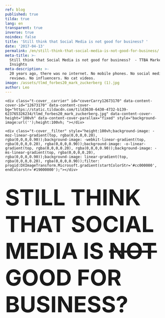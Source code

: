 ```yaml
---
ref: blog
published: true
tilda: true
lang: en
transparent: true
inverse: true
noindex: false
title: 'Still think that Social Media is not good for business? '
date: '2017-04-13'
permalink: /en/still-think-that-social-media-is-not-good-for-business/
meta-title: >-
  Still think that Social Media is not good for business?  - TTBA Marketing
  Insights
meta-description: >-
  20 years ago, there was no internet. No mobile phones. No social media. No bad
  reviews. No influencers. No cat videos.
image: /assets/tlmd_forbes20_mark_zuckerberg (1).jpg
author: Leo
---
```

<!--allrecords-->
<div id="allrecords" class="t-records" data-hook="blocks-collection-content-node" data-tilda-project-id="56887" data-tilda-page-id="504137" data-tilda-formskey="3456bc1d42b6e0b4ba4a29862ed779d7">

<div id="rec12673170" class="r" style=" " data-animationappear="off" data-record-type="274">
<!-- t255 -->
<!-- cover -->
	




<div class="t-cover" id="recorddiv12673170" bgimgfield="img" style="height:100vh; background-image:url('https://static.tildacdn.com/tild3630-6430-4732-b139-623765326234/-/resize/20x/tlmd_forbes20_mark_zuckerberg.jpg');">

	<div class="t-cover__carrier" id="coverCarry12673170" data-content-cover-id="12673170" data-content-cover-bg="https://static.tildacdn.com/tild3630-6430-4732-b139-623765326234/tlmd_forbes20_mark_zuckerberg.jpg" data-content-cover-height="100vh" data-content-cover-parallax="fixed" style="background-image:url('');height:100vh; "></div>
      
    <div class="t-cover__filter" style="height:100vh;background-image: -moz-linear-gradient(top, rgba(0,0,0,0.20), rgba(0,0,0,0.90));background-image: -webkit-linear-gradient(top, rgba(0,0,0,0.20), rgba(0,0,0,0.90));background-image: -o-linear-gradient(top, rgba(0,0,0,0.20), rgba(0,0,0,0.90));background-image: -ms-linear-gradient(top, rgba(0,0,0,0.20), rgba(0,0,0,0.90));background-image: linear-gradient(top, rgba(0,0,0,0.20), rgba(0,0,0,0.90));filter: progid:DXImageTransform.Microsoft.gradient(startColorStr='#cc000000', endColorstr='#19000000');"></div>
  <div class="t255">
  <div class="t-container">
    <div class="t-width t-width_10 t255__mainblock">
        <div class="t-cover__wrapper t-valign_middle" style="height:100vh;"> 
          <div class="t255__wrapper" data-hook-content="covercontent">
                        <h1 class="t255__title t-title t-title_sm t-uppercase " style="text-transform:uppercase;" field="title"><div style="font-size:72px;" data-customstyle="yes"><strong><strong data-redactor-tag="strong">STILL THINK THAT Social Media is <del>not</del> good for business?</strong> </strong><br></div></h1>            <span class="space"></span>
          </div>
        </div>
        <div class="t255__userblock">
          <div class="t255__userblock-img t-bgimg " imgfield="img2" data-original="https://static.tildacdn.com/tild6434-6664-4564-b963-386361333464/leo_icon01.png" style="background-image: url('https://static.tildacdn.com/tild6434-6664-4564-b963-386361333464/-/resize/20x/leo_icon01.png');"></div>          <div class="t255__userblock-descr t-descr t-descr_xxs " field="title2">By <strong>Leo Gamayunov<br>President &amp; VP Operations at TTBA Group</strong><strong></strong></div>          <div class="t255__userblock-date t-descr t-descr_xxs " field="descr2">on April 13, 2016</div>        </div>
    </div>
  </div>
  </div>
  

</div>
    
</div>


<div id="rec17427657" class="r" style=" " data-animationappear="off" data-record-type="602">
<!-- T602 -->

<div class="t602">
  <div class="t602__indicator" style="background:#f05252;height:2px;"></div>    
</div>
<script type="text/javascript">
  $(document).ready(function(){
    t602_init('17427657');     
  });
     
</script>

</div>


<div id="rec12673171" class="r" style="padding-top:60px;padding-bottom:60px;background-color:#ededed; " data-record-type="127" data-bg-color="#ededed">
<!-- T119 -->
<div class="t119">
	<div class="t-container ">
	  	<div class="t-col t-col_8 t-prefix_2">
			<div class="t119__preface t-descr t-opacity_70" style="opacity:0.70;" field="text"><div style="font-size:22px;text-align:left;" data-customstyle="yes">Let's see if I am the only one. <br><br>- I do not watch TV <br>- I skip commercials when I see them <br>- I do not pay attention to billboards <br>- I do not like to be forced to view things <br>- I do not like to be sold to<br><br> <em>And</em> <br><br>- I have my phone with at all times<br>- I like to choose what I want to watch<br>- I like to watch it on my own time<br>- I follow if I am interested <br>- I buy things that I am interested in <br><br> I bet every one of you will say the same thing. <strong><br></strong><br></div></div>
		</div>
	</div>
</div>
</div>


<div id="rec12673387" class="r" style="padding-top:0px;padding-bottom:0px; " data-record-type="179">
<!-- cover -->
	




<div class="t-cover" id="recorddiv12673387" bgimgfield="img" style="height:100vh; background-image:url('https://static.tildacdn.com/tild6562-3033-4839-b130-333837356138/-/resize/20x/NewYork_13.jpg');">

	<div class="t-cover__carrier" id="coverCarry12673387" data-content-cover-id="12673387" data-content-cover-bg="https://static.tildacdn.com/tild6562-3033-4839-b130-333837356138/NewYork_13.jpg" data-content-cover-height="100vh" data-content-cover-parallax="fixed" style="background-image:url('');height:100vh; "></div>
      
    <div class="t-cover__filter" style="height:100vh;background-image: -moz-linear-gradient(top, rgba(0,0,0,0.70), rgba(0,0,0,0.70));background-image: -webkit-linear-gradient(top, rgba(0,0,0,0.70), rgba(0,0,0,0.70));background-image: -o-linear-gradient(top, rgba(0,0,0,0.70), rgba(0,0,0,0.70));background-image: -ms-linear-gradient(top, rgba(0,0,0,0.70), rgba(0,0,0,0.70));background-image: linear-gradient(top, rgba(0,0,0,0.70), rgba(0,0,0,0.70));filter: progid:DXImageTransform.Microsoft.gradient(startColorStr='#4c000000', endColorstr='#4c000000');"></div>

<!-- T164 -->
<div class="t164">
	<div class="t-container">
		<div class="t-cover__wrapper t-valign_middle" style="height:100vh;">      
          <div class="t-col t-col_8 t-prefix_2 t-align_left">
            <div data-hook-content="covercontent">
            <div class="t164__wrapper">
	          	          	          <h2 class="t164__descr t-descr t-descr_xxxl" field="descr"><span style="font-weight: 400;">20 years ago, there was no internet. No mobile phones. No social media. No bad reviews. No influencers. No cat videos.</span></h2>	          <div class="t164__text t-text t-text_md" field="text">Imagine. Traditional media was booming. TV, radio, billboards, banners, flyers, posters, magazines. Huge attention - big budgets, millions of advertising dollars spent. Everywhere you look, only a one-way stream media structure with no return channel for feedback. <br><br> At first, it was exciting and then it wasn't. People's attention was abused. Back in the 1980s, an average American would see 500 marketing messages a week. Today, we see about 5,000 brand exposures every single day, of which 362 are ads (<a href="https://sjinsights.net/2014/09/29/new-research-sheds-light-on-daily-ad-exposures/" style="color:#dec60d !important;" rel="color:#dec60d !important;">source</a>). We became immune to all this multimedia noise. Ninety nine percent of all these messages are for "nobody-cares" types of consumer products. They represent millions of dollars wasted by tens of thousands of businesses. <br><br></div>            </div>
            </div>
          </div>
		</div>
	</div>
</div>

  

</div>
    
</div>


<div id="rec12673409" class="r" style="padding-top:120px;padding-bottom:150px; " data-record-type="106">
<!-- T004 -->
<div class="t004">
	<div class="t-container ">
	  	<div class="t-col t-col_8 t-prefix_2">
			<div field="text" class="t-text t-text_md  "><span style="font-size: 24px;">Now think about <strong>".com"</strong> boom<br></span><br>Technology and internet changed the world undeniably. It changed us, and it also changed business.<br><br>It led to the decentralization of attention and empowerment of the consumer. Markets are driven by the masses like never before. Consumer behaviour is what drives their own interests and their preferences.<br><br>Refusing "pushy" ads; today's consumer is actively, willingly and passionately searching for the best value across various channels. He is constantly comparing prices, browsing features and selecting between models. We all know the story of a single bad review that destroyed an entire reputation. Have you ever heard the term "Social proof"? It's a big deal, and it is happening now.<br></div>
		</div>
	</div>
</div>
</div>


<div id="rec12673285" class="r" style="padding-top:0px;padding-bottom:0px; " data-record-type="179">
<!-- cover -->
	




<div class="t-cover" id="recorddiv12673285" bgimgfield="img" style="height:90vh; background-image:url('https://static.tildacdn.com/c64695cb-ac75-47d3-82a2-5956e0818a0a/-/resize/20x/nyc2000.jpg');">

	<div class="t-cover__carrier" id="coverCarry12673285" data-content-cover-id="12673285" data-content-cover-bg="https://static.tildacdn.com/c64695cb-ac75-47d3-82a2-5956e0818a0a/nyc2000.jpg" data-content-cover-height="90vh" data-content-cover-parallax="fixed" style="background-image:url('');height:90vh; "></div>
      
    <div class="t-cover__filter" style="height:90vh;background-image: -moz-linear-gradient(top, rgba(0,0,0,0.70), rgba(0,0,0,0.70));background-image: -webkit-linear-gradient(top, rgba(0,0,0,0.70), rgba(0,0,0,0.70));background-image: -o-linear-gradient(top, rgba(0,0,0,0.70), rgba(0,0,0,0.70));background-image: -ms-linear-gradient(top, rgba(0,0,0,0.70), rgba(0,0,0,0.70));background-image: linear-gradient(top, rgba(0,0,0,0.70), rgba(0,0,0,0.70));filter: progid:DXImageTransform.Microsoft.gradient(startColorStr='#4c000000', endColorstr='#4c000000');"></div>

<!-- T164 -->
<div class="t164">
	<div class="t-container">
		<div class="t-cover__wrapper t-valign_middle" style="height:90vh;">      
          <div class="t-col t-col_8 t-prefix_2 t-align_left">
            <div data-hook-content="covercontent">
            <div class="t164__wrapper">
	          	          	          <div class="t164__descr t-descr t-descr_xxxl" field="descr"><div style="font-size:62px;" data-customstyle="yes">Two and a half billion</div></div>	          <div class="t164__text t-text t-text_md" field="text">people will be using social media by 2018 <a href="https://www.statista.com/statistics/273476/percentage-of-us-population-with-a-social-network-profile/" style="color:#d19d2c !important;" rel="color:#d19d2c !important;">(source)</a>. Every single hour of every single day, these people are filtering information on their phones. Millions of product views and reviews are being produced daily. An influencer today can move more people than New York Times can. Why? Because the birth of social media decentralized the source of information. Media corporations designed the system to solely regulate and sort the data prior to the distribution. Not anymore. Technological growth allowed communities, professionals, as well as casual users, to become the media. It encouraged society to change the definition of journalism. <br><br><strong>Quick Fact: <br></strong> Twitter went public in 2013, and was evaluated 12 times more than New York Times. Even though NY Times made $133 million in previous year and Twitter virtually had only expenses. Peter Thiel - <a href="https://www.amazon.ca/Zero-One-Notes-Startups-Future/dp/0804139296" style="color:#cfaa14 !important;" rel="color:#cfaa14 !important;">Zero to One</a>. <br><br><br></div>            </div>
            </div>
          </div>
		</div>
	</div>
</div>

  

</div>
    
</div>


<div id="rec12673521" class="r" style="padding-top:75px;padding-bottom:60px;background-color:#ffffff; " data-record-type="184" data-bg-color="#ffffff">
<!-- T169 -->
<div class="t169">
  <div class="t-container_100">
    <div class="t-row">
      <div class="t-col_100">
        <h2 class="t169__text t-title" field="text"><div style="font-size:30px;line-height:40px;text-align:center;color:#444444;" data-customstyle="yes">3 reasons to illustrate that you are<br><span style="font-size: 38px;">already running late: </span><br></div></h2>
      </div>
    </div>
  </div>
</div>
</div>


<div id="rec12673545" class="r" style="padding-top:0px;padding-bottom:105px; " data-record-type="493">
<!-- t493 -->

<div class="t493">
			
  <div class="t493__container t-container">
		<div class="t493__flex-wrapper">
	    <div class="t493__box-img-mobile t-col">
	      <div class="t493__tablewrapper">
	        <div class="t493__cell t-cell">
	          <img class="t493__img t-margin_auto t-img" src="https://static.tildacdn.com/tild6432-6632-4365-a137-336131346263/-/empty/stats_ttba.jpg" data-original="https://static.tildacdn.com/tild6432-6632-4365-a137-336131346263/stats_ttba.jpg" imgfiled="img5">
	        </div>
	      </div>
	    </div>
	    	    <div class="t493__box-text t-col t-col_flex t-valign_middle t-col_6 ">
	      <div class="t493__tablewrapper">
	        <div class="t493__cell t-cell">
	          <div class="t493__item t-item ">
	            	              <div class="t-cell t-valign_top">
                                        <div class="t493__bgimg  t-bgimg" bgimgfield="img" data-original="https://static.tildacdn.com/tild3865-6664-4963-b330-303961303662/dollar_icon02.png" style=" background-image: url('https://static.tildacdn.com/tild3865-6664-4963-b330-303961303662/-/resize/20x/dollar_icon02.png');"></div>
                    										                
	              </div>
	            	            <h3 class="t493__textwrapper t-cell t-valign_top">
	              	                <div class="t493__heading t-heading t-heading_sm  " style="" field="title">
	              <div style="color:#555555;" data-customstyle="yes"><strong>1. It will be more expensive tomorrow</strong></div></div>	              	                <div class="t493__descr t-descr t-descr_xs " style="" field="descr">
	              A fast growing number of businesses are following their consumers into the "digital" world. This enables them to start shaping digital landscape to the advantage of their own business. These factors will surely boost demand for digital services and the price will constantly increase. In 10 years, an advertising campaign on social media will cost 10 times more than it does today. <br><strong>McKinsey</strong> <strong><span data-redactor-tag="span" style="color: rgb(216, 138, 0);">Global Media Report 2015 -&gt;</span></strong></div>	            </h3>
	          </div>
	          	            <div class="t493__item t493__item_padding-top t-item ">
	              	                <div class="t-cell t-valign_top">
                                            <div class="t493__bgimg  t-bgimg" bgimgfield="img2" data-original="https://static.tildacdn.com/tild3535-6136-4264-b665-663132336439/dollar_icon03.png" style=" background-image: url('https://static.tildacdn.com/tild3535-6136-4264-b665-663132336439/-/resize/20x/dollar_icon03.png');"></div>
                      	                </div>
	              	              <h3 class="t493__textwrapper t-cell t-valign_top">
	                	                  <div class="t493__heading t-heading t-heading_sm " style="" field="title2">
	                <div style="color:#515151;" data-customstyle="yes"><strong>2. Advanced personalization and targeting</strong></div></div>	                	                  <div class="t493__descr t-descr t-descr_xs " style="" field="descr2">
	                <em>Digital</em> came from the word "digit." This means everything is programmed, tracked and recorded. <em>Digital</em> opens doors to in-depth analysis, automation, factual projections, and behavioral marketing. This also provides the ability to analyze and customize a customer's journey to improve the overall experience.</div>	              </h3>
	            </div>
	          	          	          	<div class="t493__item t493__item_padding-top t-item ">
	              	                <div class="t-cell t-valign_top">
                                                <div class="t493__bgimg  t-bgimg" bgimgfield="img3" data-original="https://static.tildacdn.com/tild3263-3362-4634-a663-333532633463/dollar_icon11.png" style=" background-image: url('https://static.tildacdn.com/tild3263-3362-4634-a663-333532633463/-/resize/20x/dollar_icon11.png');"></div>
                        	                </div>
	              	              <h3 class="t493__textwrapper t-cell t-valign_top">
	                	                  <div class="t493__heading t-heading t-heading_sm " style="" field="title3">
	                <div style="color:#474747;" data-customstyle="yes"><strong>3. Branding and Authority</strong></div></div>	                	                  <div class="t493__descr t-descr t-descr_xs " style="" field="descr3">
	                Social media and content marketing created opportunities for companies to showcase their expertise, value, and services. Companies who can utilize the full potential of these channels are not only winning top dollars but also have the love and the trust of their customers as well as the prospects.</div>	              </h3>
	            </div>
	          	          	        </div>
	      </div>
	    </div>
	    	      <div class="t493__box-img t-col t-col_flex t-valign_middle t-col_6 ">
	        <div class="t493__tablewrapper">
	          <div class="t493__cell t-cell">
	            <img class="t493__img t-img " src="https://static.tildacdn.com/tild6432-6632-4365-a137-336131346263/-/empty/stats_ttba.jpg" data-original="https://static.tildacdn.com/tild6432-6632-4365-a137-336131346263/stats_ttba.jpg" imgfield="img5">
	          </div>
	        </div>
	      </div>
	    		</div>
  </div>
		


</div>
</div>


<div id="rec12673180" class="r" style="padding-top:0px;padding-bottom:45px; " data-record-type="296">
<!-- t265 -->
<div class="t265">
  <div class="t-container">
    <div class="t-col t-col_10 t-prefix_1">
      <div class="t265__wrapper" style="background: #EBEBEB;">
        <div class="t265__icon">
                      <svg x="0px" y="0px" width="24px" height="24px" viewBox="0 0 24 24" style="enable-background:new 0 0 24 24;">
              <circle style="fill:#ff0000;" cx="12" cy="12" r="12"></circle>
              <g>
                <g>
                  <path style="fill: #fff;" d="M15.5,11.122c-1.026-1.036-2.007-2.026-2.986-3.017c-0.385-0.39-0.413-0.895-0.075-1.251
                    c0.361-0.381,0.886-0.371,1.296,0.037c1.136,1.131,2.267,2.266,3.401,3.399c0.346,0.346,0.694,0.69,1.037,1.038
                    c0.425,0.43,0.431,0.921,0.01,1.343c-1.462,1.466-2.926,2.931-4.392,4.393c-0.384,0.383-0.898,0.398-1.253,0.053
                    c-0.366-0.357-0.356-0.877,0.038-1.273c0.925-0.929,1.855-1.854,2.786-2.778c0.051-0.051,0.122-0.081,0.183-0.121
                    c-0.014-0.035-0.027-0.069-0.041-0.104c-0.115,0-0.229,0-0.344,0c-2.841,0-5.683,0-8.524-0.001c-0.135,0-0.271-0.001-0.405-0.018
                    c-0.438-0.056-0.738-0.419-0.726-0.868c0.012-0.442,0.34-0.795,0.776-0.829c0.114-0.009,0.229-0.004,0.343-0.004
                    c2.821,0,5.641,0,8.462,0C15.208,11.122,15.33,11.122,15.5,11.122z"></path>
                </g>
              </g>
            </svg>
                  </div>
        <div class="t265__text t-descr t-descr_xs" field="text"><div style="font-size:22px;" data-customstyle="yes">If you are interested in finding out how your business can take advantage of using Social Media, click <a href="https://tilda.cc/page/?pageid=504137#GrowMyBusiness" rel="color:#4425f7 !important;" style="font-family: &quot;Open Sans&quot;, serif; font-size: 20px; color: rgb(68, 37, 247) !important;">here</a>. We will analyze your current situation and present a strategy with long-term as well as short-term objectives that will get your business to the next stage.<em></em></div></div>
      </div>
    </div>
  </div>
</div>
</div>


<div id="rec12702421" class="r" style="padding-top:45px;padding-bottom:60px; " data-record-type="132">
<div class="t-container_100">
	<div style="position: relative; right: 50%; float: right;">
		<div style="position: relative; z-index: 1; right: -50%;">
			<div style="display: table;">
			<div style="display:table-row; width:auto; clear:both;">
			
						<div id="fb-root"></div>
			
			<script>(function(d, s, id) {
			  var js, fjs = d.getElementsByTagName(s)[0];
			  if (d.getElementById(id)) return;
			  js = d.createElement(s); js.id = id;
			  js.src = "//connect.facebook.net/en_En/sdk.js#xfbml=1&appId=257953674358265&version=v2.0";
			  fjs.parentNode.insertBefore(js, fjs);
			}(document, 'script', 'facebook-jssdk'));</script>
						
						
			              
						<div style="border:0px solid;height:25px; float:left; display:table-column; padding-left:10px; padding-top:4px;">
			<div class="fb-share-button" data-type="button_count"></div>
			</div>
									
			
			              
            
						<div style="float:left; width:80px; display:table-column; height:25px; border:0px solid; padding-left:10px; padding-top:4px;">
			<a href="https://twitter.com/share" class="twitter-share-button" data-text="Still think that Social Media is not good for business?">Tweet</a>
			<script>!function(d,s,id){var js,fjs=d.getElementsByTagName(s)[0],p=/^http:/.test(d.location)?'http':'https';if(!d.getElementById(id)){js=d.createElement(s);js.id=id;js.src=p+'://platform.twitter.com/widgets.js';fjs.parentNode.insertBefore(js,fjs);}}(document, 'script', 'twitter-wjs');</script>
			</div>
			              
			</div>
			</div>
		</div>
	</div>
</div>  
</div>


<div id="rec17427681" class="r" style="padding-top:0px;padding-bottom:0px; " data-animationappear="off" data-record-type="307">
<!-- t278 -->
<!-- cover -->
	




<div class="t-cover" id="recorddiv17427681" bgimgfield="img" style="height:100vh; background-image:url('https://static.tildacdn.com/tild6437-3135-4631-a631-363966623261/-/resize/20x/mtlcityview.jpg');">

	<div class="t-cover__carrier" id="coverCarry17427681" data-content-cover-id="17427681" data-content-cover-bg="https://static.tildacdn.com/tild6437-3135-4631-a631-363966623261/mtlcityview.jpg" data-content-cover-height="100vh" data-content-cover-parallax="fixed" style="background-image:url('');height:100vh; "></div>
      
    <div class="t-cover__filter" style="height:100vh;background-image: -moz-linear-gradient(top, rgba(46,46,46,0.80), rgba(46,46,46,0.80));background-image: -webkit-linear-gradient(top, rgba(46,46,46,0.80), rgba(46,46,46,0.80));background-image: -o-linear-gradient(top, rgba(46,46,46,0.80), rgba(46,46,46,0.80));background-image: -ms-linear-gradient(top, rgba(46,46,46,0.80), rgba(46,46,46,0.80));background-image: linear-gradient(top, rgba(46,46,46,0.80), rgba(46,46,46,0.80));filter: progid:DXImageTransform.Microsoft.gradient(startColorStr='#332e2e2e', endColorstr='#332e2e2e');"></div>
  <div class="t278">
  <div class="t-container ">
    <div class="t-width t-width_6 t278__mainblock">
      <div class="t-cover__wrapper t-valign_middle" style="height:100vh;"> 
        <div class="t278__mainwrapper" data-hook-content="covercontent">
          <div class="t278__title t-title t-title_xs" field="title">Receive marketing and sales insights right in your Inbox.</div>          <div class="t278__descr t-descr t-descr_md" field="descr">We promise we will never spam you.</div>          <form id="form17427681" name="form17427681" role="form" action="https://forms.tildacdn.com/procces/" method="POST" data-formactiontype="2" data-inputbox=".t278__blockinput" class="js-form-proccess">                                  
                                                <input type="hidden" name="formservices[]" value="67787a8c45c4f24353fc05cdd55eaa8d" class="js-formaction-services">
                            
                            <div style="position: absolute; left: -5000px;"><input type="text" name="tspecomment" tabindex="-1" value=""></div>
                      
          
                <div class="t278__input-mainblock t-width t-width_6">
          
                  <div class="t278__allert-wrapper">
                    <div class="t278__blockinput-success js-successbox" style="display:none;">
                        <div class="t278__success-icon">
                          <svg width="50px" height="50px" viewBox="0 0 50 50">
                            <g stroke="none" stroke-width="1" fill="none" fill-rule="evenodd">
                              <g fill="#FFFFFF">
                                <path d="M25.0982353,49.2829412 C11.5294118,49.2829412 0.490588235,38.2435294 0.490588235,24.6752941 C0.490588235,11.1064706 11.53,0.0670588235 25.0982353,0.0670588235 C38.6664706,0.0670588235 49.7058824,11.1064706 49.7058824,24.6752941 C49.7058824,38.2441176 38.6664706,49.2829412 25.0982353,49.2829412 L25.0982353,49.2829412 Z M25.0982353,1.83176471 C12.5023529,1.83176471 2.25529412,12.0794118 2.25529412,24.6752941 C2.25529412,37.2705882 12.5023529,47.5182353 25.0982353,47.5182353 C37.6941176,47.5182353 47.9411765,37.2705882 47.9411765,24.6752941 C47.9411765,12.0794118 37.6941176,1.83176471 25.0982353,1.83176471 L25.0982353,1.83176471 Z"></path>
                                <path d="M22.8435294,30.5305882 L18.3958824,26.0829412 C18.0511765,25.7382353 18.0511765,25.18 18.3958824,24.8352941 C18.7405882,24.4905882 19.2988235,24.4905882 19.6435294,24.8352941 L22.8429412,28.0347059 L31.7282353,19.1488235 C32.0729412,18.8041176 32.6311765,18.8041176 32.9758824,19.1488235 C33.3205882,19.4935294 33.3205882,20.0517647 32.9758824,20.3964706 L22.8435294,30.5305882 L22.8435294,30.5305882 Z"></path>
                              </g>
                            </g>
                          </svg>
                        </div>
                        <div class="t278__success-message t-descr t-descr_lg">Your data has been submitted. Thank you!</div>
                    </div>
                  </div>
                  
                  <div class="t278__wrapper">
                                        <div class="t278__blockinput">
                        <input type="text" name="EMAIL" class="t278__input t-input js-tilda-rule " value="" placeholder="Your e-mail" data-tilda-req="1" data-tilda-rule="email" style="color:#000000;  background-color:#ffffff; border-radius: 4px; -moz-border-radius: 4px; -webkit-border-radius: 4px;">
                    </div>
                                                                                <div class="t278__blockinput">
                        <input type="text" name="name" class="t278__input t-input js-tilda-rule " value="" placeholder="Name" data-tilda-req="1" data-tilda-rule="none" style="color:#000000;  background-color:#ffffff; border-radius: 4px; -moz-border-radius: 4px; -webkit-border-radius: 4px;">
                    </div>
                                                            
                                                            
                     
                    <div class="t278__blockinput-errorbox js-errorbox-all" style="display:none;">
                        <div class="t278__blockinput-errors-text t-descr t-descr_xs">
                            <p class="t278__blockinput-errors-item js-rule-error js-rule-error-all"></p>
                        	<p class="t278__blockinput-errors-item js-rule-error js-rule-error-req">Required field</p>
                        	<p class="t278__blockinput-errors-item js-rule-error js-rule-error-email">Please correct e-mail address</p>
                        	<p class="t278__blockinput-errors-item js-rule-error js-rule-error-name">Name Wrong. Correct please</p>
                        	<p class="t278__blockinput-errors-item js-rule-error js-rule-error-phone">Please correct phone number</p>
                        	<p class="t278__blockinput-errors-item js-rule-error js-rule-error-string">Please enter letter, number or punctuation symbols.</p>
                        </div>
                    </div>
                    
                    <div class="t278__blockbutton">
                                                  <button type="submit" class="t-submit" style="color:#ffffff;background-color:#ed4b3a;border-radius:7px; -moz-border-radius:7px; -webkit-border-radius:7px;">SEND ME ONLY INTERESTING CONTENT</button>
                                            </div>
                  </div>
              </div>  
        </form>		                      
        </div>
      </div>
    </div>
  </div>
  </div>
<style>
#rec17427681 input::-webkit-input-placeholder {color:#000000; opacity: 0.5;}
#rec17427681 input::-moz-placeholder          {color:#000000; opacity: 0.5;}
#rec17427681 input:-moz-placeholder           {color:#000000; opacity: 0.5;}
#rec17427681 input:-ms-input-placeholder      {color:#000000; opacity: 0.5;}          
#rec17427681 textarea::-webkit-input-placeholder {color:#000000; opacity: 0.5;}
#rec17427681 textarea::-moz-placeholder          {color:#000000; opacity: 0.5;}
#rec17427681 textarea:-moz-placeholder           {color:#000000; opacity: 0.5;}
#rec17427681 textarea:-ms-input-placeholder      {color:#000000; opacity: 0.5;}                    
</style>
  

</div>
                                            
        
 
</div>


<div id="rec12673183" class="r" style=" " data-animationappear="off" data-record-type="330">

<style>
#rec12673183 input::-webkit-input-placeholder {color:#000000; opacity: 0.5;}
#rec12673183 input::-moz-placeholder          {color:#000000; opacity: 0.5;}
#rec12673183 input:-moz-placeholder           {color:#000000; opacity: 0.5;}
#rec12673183 input:-ms-input-placeholder      {color:#000000; opacity: 0.5;}          
#rec12673183 textarea::-webkit-input-placeholder {color:#000000; opacity: 0.5;}
#rec12673183 textarea::-moz-placeholder          {color:#000000; opacity: 0.5;}
#rec12673183 textarea:-moz-placeholder           {color:#000000; opacity: 0.5;}
#rec12673183 textarea:-ms-input-placeholder      {color:#000000; opacity: 0.5;}                    
</style>
<div class="t330">
  <div class="t-popup" data-tooltip-hook="#GrowMyBusiness">
    <div class="t-popup__close">
      <svg width="23px" height="23px" viewBox="0 0 23 23" version="1.1" xmlns="http://www.w3.org/2000/svg" xmlns:xlink="http://www.w3.org/1999/xlink">
        <g stroke="none" stroke-width="1" fill="#fff" fill-rule="evenodd">
          <rect transform="translate(11.313708, 11.313708) rotate(-45.000000) translate(-11.313708, -11.313708) " x="10.3137085" y="-3.6862915" width="2" height="30"></rect>
          <rect transform="translate(11.313708, 11.313708) rotate(-315.000000) translate(-11.313708, -11.313708) " x="10.3137085" y="-3.6862915" width="2" height="30"></rect>
        </g>
      </svg>
    </div>
    <div class="t-popup__container t-width t-width_6">
        <img class="t330__img t-img" src="https://static.tildacdn.com/tild6433-3435-4138-a436-306532353262/-/empty/ttba_moto.jpg" data-original="https://static.tildacdn.com/tild6433-3435-4138-a436-306532353262/ttba_moto.jpg" imgfield="img">        <div class="t330__wrapper t-align_center" style=";">
          <div class="t330__title t-title t-title_xxs"><div style="font-size:16px;" data-customstyle="yes"><span style="font-weight: 400;">We always respond in less than 4 hours.<br><br></span></div></div>                    <form id="form12673183" name="form12673183" role="form" action="https://forms.tildacdn.com/procces/" method="POST" data-formactiontype="2" data-inputbox=".t330__blockinput" data-success-url="https://ttbagroup.com/en/request-submitted" class="js-form-proccess">                                        
                                                                  <input type="hidden" name="formservices[]" value="67787a8c45c4f24353fc05cdd55eaa8d" class="js-formaction-services">
                                                      
                                                                                  <div>
                          <div class="js-successbox t330__blockinput-success t-text t-text_xs" style="display:none;">
                                                            Thank You! Your request has been submitted.
                                                      </div>                
                        </div>
                        <div class="t330__input-wrapper">
                                                                              <div class="t330__blockinput">
                              <input type="text" name="email" class="t330__input t-input js-tilda-rule " value="" placeholder="Your Name" onfocus="this.placeholder = ''" onblur="this.placeholder = 'Your Name'" data-tilda-req="1" data-tilda-rule="email" style="color:#000000; border:1px solid #c9c9c9; background-color:#ffffff; border-radius: 5px; -moz-border-radius: 5px; -webkit-border-radius: 5px;">
                          </div>
                                                                                                        <div class="t330__blockinput">
                              <input type="text" name="name" class="t330__input t-input js-tilda-rule " value="" placeholder="Your Email" onfocus="this.placeholder = ''" onblur="this.placeholder = 'Your Email'" data-tilda-req="1" data-tilda-rule="none" style="color:#000000; border:1px solid #c9c9c9; background-color:#ffffff; border-radius: 5px; -moz-border-radius: 5px; -webkit-border-radius: 5px;">
                          </div>                
                                                                                                        <div class="t330__blockinput">
                              <input type="text" name="phone" class="t330__input t-input js-tilda-rule " value="" placeholder="Your Phone Number" onfocus="this.placeholder = ''" onblur="this.placeholder = 'Your Phone Number'" data-tilda-req="1" data-tilda-rule="phone" style="color:#000000; border:1px solid #c9c9c9; background-color:#ffffff; border-radius: 5px; -moz-border-radius: 5px; -webkit-border-radius: 5px;">
                          </div>                                
                                                      
                          
                                                      
                                                                              <div class="t330__blockinput">
                              <textarea name="Whatdoyouwanttodiscuss" class="t330__input t-input js-tilda-rule " placeholder="What do you want to discuss?" onfocus="this.placeholder = ''" onblur="this.placeholder = 'What do you want to discuss?'" style="color:#000000; border:1px solid #c9c9c9; background-color:#ffffff; border-radius: 5px; -moz-border-radius: 5px; -webkit-border-radius: 5px;height:68px" rows="2"></textarea>
                          </div>
                                                    <div class="js-errorbox-all t330__blockinput-errorbox" style="display:none;">
                              <div class="t330__blockinput-errors-text t-text t-text_xs">
                                  <p class="t330__blockinput-errors-item js-rule-error js-rule-error-all"></p>
                        		<p class="t330__blockinput-errors-item js-rule-error js-rule-error-req">Required field</p>
                        		<p class="t330__blockinput-errors-item js-rule-error js-rule-error-email">Please correct e-mail address</p>
                        		<p class="t330__blockinput-errors-item js-rule-error js-rule-error-name">Name Wrong. Correct please</p>
                        		<p class="t330__blockinput-errors-item js-rule-error js-rule-error-phone">Please correct phone number</p>
                        		<p class="t330__blockinput-errors-item js-rule-error js-rule-error-string">Please enter letter, number or punctuation symbols.</p>
                              </div>
                          </div>
                            
                          <div class="t330__blockbutton">
                              <button type="submit" class="t330__submit t-submit" style="color:#ffffff;background-color:#ed4b3a;border-radius:5px; -moz-border-radius:5px; -webkit-border-radius:5px;">SEND</button>                          </div>
                         </div> 
          </form>                          
        </div>
      </div>
    </div>
</div>
<script type="text/javascript">
$(document).ready(function(){
  setTimeout(function(){
    t330_initPopup('12673183');
  }, 500);
});
</script>  

                          
</div>


<div id="rec17427675" class="r" style="padding-top:0px;padding-bottom:0px; " data-animationappear="off" data-record-type="449">

<!-- T381 -->
<div id="nav17427675marker"></div>
<div id="nav17427675" class="t449   " data-navmarker="nav17427675marker" data-appearoffset="" data-hideoffset="">
    <div class="t449__wrapper ">
      <script type="text/javascript" src="//yastatic.net/share2/share.js" charset="utf-8"></script>
      <div class="t449__share_buttons ya-share2" data-direction="vertical" data-yasharel10n="en" data-services="facebook,twitter"></div>         
    </div>
</div>

</div>

</div>
<!--/allrecords-->

